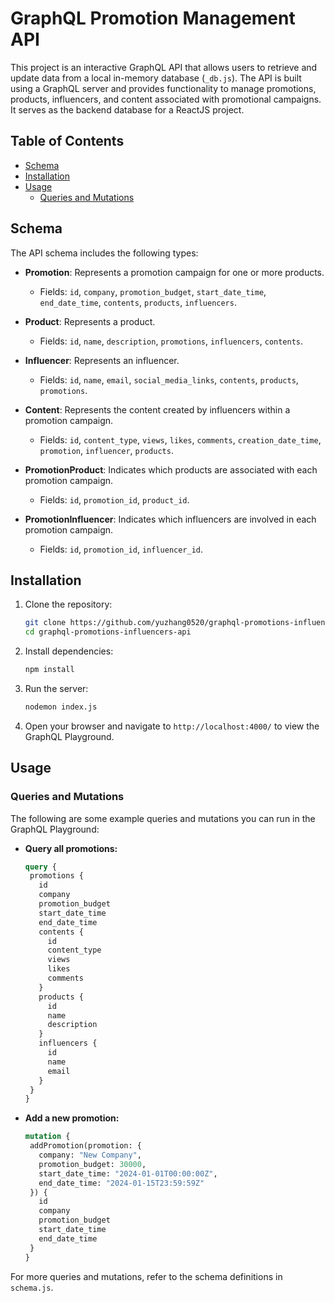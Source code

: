 # GraphQL Promotion Management API

This project is an interactive GraphQL API that allows users to retrieve and update data from a local in-memory database (`_db.js`). The API is built using a GraphQL server and provides functionality to manage promotions, products, influencers, and content associated with promotional campaigns. It serves as the backend database for a ReactJS project.

## Table of Contents

- [Schema](#schema)
- [Installation](#installation)
- [Usage](#usage)
  - [Queries and Mutations](#queries-and-mutations)

## Schema

The API schema includes the following types:

- **Promotion**: Represents a promotion campaign for one or more products.
  - Fields: `id`, `company`, `promotion_budget`, `start_date_time`, `end_date_time`, `contents`, `products`, `influencers`.

- **Product**: Represents a product.
  - Fields: `id`, `name`, `description`, `promotions`, `influencers`, `contents`.

- **Influencer**: Represents an influencer.
  - Fields: `id`, `name`, `email`, `social_media_links`, `contents`, `products`, `promotions`.

- **Content**: Represents the content created by influencers within a promotion campaign.
  - Fields: `id`, `content_type`, `views`, `likes`, `comments`, `creation_date_time`, `promotion`, `influencer`, `products`.

- **PromotionProduct**: Indicates which products are associated with each promotion campaign.
  - Fields: `id`, `promotion_id`, `product_id`.

- **PromotionInfluencer**: Indicates which influencers are involved in each promotion campaign.
  - Fields: `id`, `promotion_id`, `influencer_id`.

## Installation

1. Clone the repository:
   ```bash
   git clone https://github.com/yuzhang0520/graphql-promotions-influencers-api.git
   cd graphql-promotions-influencers-api
2. Install dependencies:
   ```bash
   npm install
3. Run the server:
   ```bash
   nodemon index.js
4. Open your browser and navigate to `http://localhost:4000/` to view the GraphQL Playground.

## Usage

### Queries and Mutations
The following are some example queries and mutations you can run in the GraphQL Playground:

- **Query all promotions:**
  ```graphql
  query {
   promotions {
     id
     company
     promotion_budget
     start_date_time
     end_date_time
     contents {
       id
       content_type
       views
       likes
       comments
     }
     products {
       id
       name
       description
     }
     influencers {
       id
       name
       email
     }
   }
  }
- **Add a new promotion:**
  ```graphql
  mutation {
   addPromotion(promotion: {
     company: "New Company",
     promotion_budget: 30000,
     start_date_time: "2024-01-01T00:00:00Z",
     end_date_time: "2024-01-15T23:59:59Z"
   }) {
     id
     company
     promotion_budget
     start_date_time
     end_date_time
   }
  }

For more queries and mutations, refer to the schema definitions in `schema.js`.
